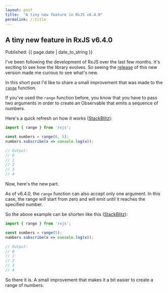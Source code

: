 ```yaml
---
layout: post
title:  "A tiny new feature in RxJS v6.4.0"
permalink: /:title
---
```


## A tiny new feature in RxJS v6.4.0

<p>Published: <time pubdate="">{{ page.date | date_to_string }}</time></p>

I've been following the development of RxJS over the last few months. It's exciting to see how the library evolves. So seeing the [release](https://github.com/ReactiveX/rxjs/blob/master/CHANGELOG.md#640-2019-01-30) of this new version made me curious to see what's new.

In this short post I'd like to share a small improvement that was made to the [`range`](https://rxjs.dev/api/index/function/range) function.

If you've used the `range` function before, you know that you have to pass two arguments in order to create an Observable that emits a sequence of numbers.

Here's a quick refresh on how it works ([StackBlitz](https://stackblitz.com/edit/range-two-arguments?devtoolsheight=60)):

```ts
import { range } from 'rxjs';

const numbers = range(0, 5);
numbers.subscribe(x => console.log(x));

// Output:
// 0
// 1
// 2
// 3
// 4
```

Now, here's the new part.

As of v6.4.0, the `range` function can also accept only one argument. In this case, the range will start from zero and will emit until it reaches the specified number.

So the above example can be shorten like this ([StackBlitz](https://stackblitz.com/edit/range-one-argument?devtoolsheight=60)):

```ts
import { range } from 'rxjs';

const numbers = range(5);
numbers.subscribe(x => console.log(x));

// Output:
// 0
// 1
// 2
// 3
// 4
```

So there it is. A small improvement that makes it a bit easier to create a range of numbers.
